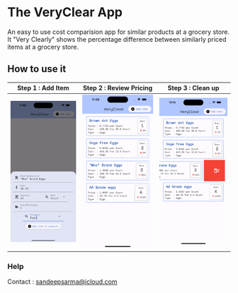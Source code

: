 # The VeryClear App
An easy to use cost comparision app for similar products at a grocery store. It "Very Clearly" shows the percentage difference between similarly priced items at a grocery store.

## How to use it

**Step 1 : Add Item** | **Step 2 : Review Pricing** | **Step 3 : Clean up**
------------- | ------------- | -------------
![Image 1 description](./../Screenshots/Step1-provide-info.png) | ![Image 2 description](./../Screenshots/Step2-compare-products.png) | ![Image 3 description](./../Screenshots/Step3-delete-entry.png)

### Help
Contact : sandeepsarma@icloud.com